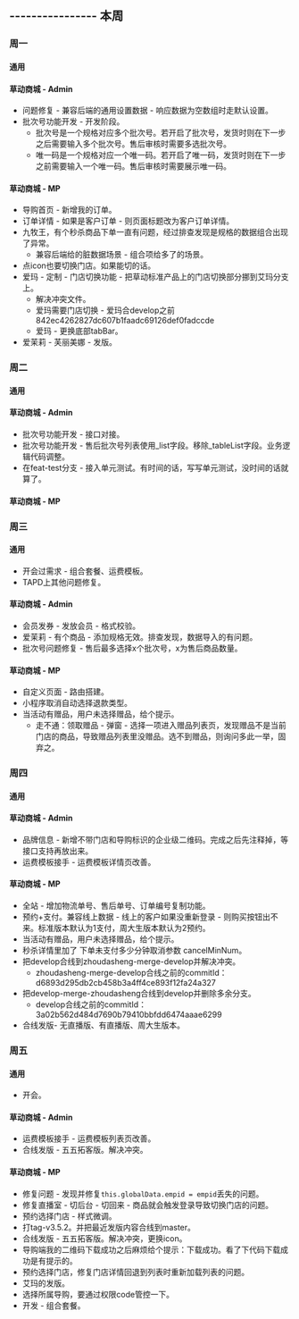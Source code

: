 ## ---------------- 本周

### 周一
#### 通用
#### 草动商城 - Admin
* 问题修复 - 兼容后端的通用设置数据 - 响应数据为空数组时走默认设置。
* 批次号功能开发 - 开发阶段。
  - 批次号是一个规格对应多个批次号。若开启了批次号，发货时则在下一步之后需要输入多个批次号。售后审核时需要多选批次号。
  - 唯一码是一个规格对应一个唯一码。若开启了唯一码，发货时则在下一步之前需要输入一个唯一码。售后审核时需要展示唯一码。
#### 草动商城 - MP
* 导购首页 - 新增我的订单。
* 订单详情 - 如果是客户订单 - 则页面标题改为客户订单详情。
* 九牧王，有个秒杀商品下单一直有问题，经过排查发现是规格的数据组合出现了异常。
  - 兼容后端给的脏数据场景 - 组合项给多了的场景。
* 点icon也要切换门店。如果能切的话。
* 爱玛 - 定制 - 门店切换功能 - 把草动标准产品上的门店切换部分挪到艾玛分支上。
  - 解决冲突文件。
  - 爱玛需要门店切换 - 爱玛合develop之前 842ec4262827dc607b1faadc69126def0fadccde
  - 爱玛 - 更换底部tabBar。
* 爱茉莉 - 芙丽美娜 - 发版。

### 周二
#### 通用
#### 草动商城 - Admin
* 批次号功能开发 - 接口对接。
* 批次号功能开发 - 售后批次号列表使用_list字段。移除_tableList字段。业务逻辑代码调整。
* 在feat-test分支 - 接入单元测试。有时间的话，写写单元测试，没时间的话就算了。
#### 草动商城 - MP

### 周三
#### 通用
* 开会过需求 - 组合套餐、运费模板。
* TAPD上其他问题修复。
#### 草动商城 - Admin
* 会员发券 - 发放会员 - 格式校验。
* 爱茉莉 - 有个商品 - 添加规格无效。排查发现，数据导入的有问题。
* 批次号问题修复 - 售后最多选择x个批次号，x为售后商品数量。
#### 草动商城 - MP
* 自定义页面 - 路由搭建。
* 小程序取消自动选择退款类型。
* 当活动有赠品，用户未选择赠品，给个提示。
  - 走不通：领取赠品 - 弹窗 - 选择一项进入赠品列表页，发现赠品不是当前门店的商品，导致赠品列表里没赠品。选不到赠品，则询问多此一举，固弃之。

### 周四
#### 通用
#### 草动商城 - Admin
* 品牌信息 - 新增不带门店和导购标识的企业级二维码。完成之后先注释掉，等接口支持再放出来。
* 运费模板接手 - 运费模板详情页改善。
#### 草动商城 - MP
* 全站 - 增加物流单号、售后单号、订单编号复制功能。
* 预约+支付。兼容线上数据 - 线上的客户如果没重新登录 - 则购买按钮出不来。标准版本默认为1支付，周大生版本默认为2预约。
* 当活动有赠品，用户未选择赠品，给个提示。
* 秒杀详情里加了 下单未支付多少分钟取消参数 cancelMinNum。
* 把develop合线到zhoudasheng-merge-develop并解决冲突。
  - zhoudasheng-merge-develop合线之前的commitId：d6893d295db2cb458b3a4ff4ce893f12fa24a327
* 把develop-merge-zhoudasheng合线到develop并删除多余分支。
  - develop合线之前的commitId：3a02b562d484d7690b79410bbfdd6474aaae6299
* 合线发版- 无直播版、有直播版、周大生版本。

### 周五
#### 通用
* 开会。
#### 草动商城 - Admin
* 运费模板接手 - 运费模板列表页改善。
* 合线发版 - 五五拓客版。解决冲突。
#### 草动商城 - MP
* 修复问题 - 发现并修复`this.globalData.empid = empid`丢失的问题。
* 修复直播室 - 切后台 - 切回来 - 商品就会触发登录导致切换门店的问题。
* 预约选择门店 - 样式微调。
* 打tag-v3.5.2。并把最近发版内容合线到master。
* 合线发版 - 五五拓客版。解决冲突，更换icon。
* 导购端我的二维码下载成功之后麻烦给个提示：下载成功。看了下代码下载成功是有提示的。
* 预约选择门店，修复门店详情回退到列表时重新加载列表的问题。
* 艾玛的发版。
* 选择所属导购，要通过权限code管控一下。
* 开发 - 组合套餐。
